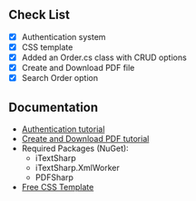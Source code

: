  
## Check List
- [x] Authentication system
- [x] CSS template
- [x] Added an Order.cs class with CRUD options
- [x] Create and Download PDF file
- [x] Search Order option

## Documentation
* [Authentication tutorial](https://www.youtube.com/watch?v=wzaoQiS_9dI&t=1189s&ab_channel=CodAffection)
* [Create and Download PDF tutorial](https://www.completecsharptutorial.com/mvc-articles/create-and-download-pdf-in-aspnet-mvc5.php)
* Required Packages (NuGet):
  * iTextSharp
  * iTextSharp.XmlWorker
  * PDFSharp
* [Free CSS Template](https://www.free-css.com/free-css-templates/page292/logistica)
